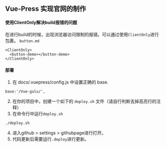 ## Vue-Press 实现官网的制作



#### 使用ClientOnly解决build报错的问题

在进行build的时候，出现浏览器访问限制的报错。可以通过使用`ClientOnly`进行包裹。
`button.md`
```
<ClientOnly>
  <button-demo></button-demo>
</ClientOnly>
```

#### 部署
1. 在 docs/.vuepress/config.js 中设置正确的 base.
```
base:'/Vue-gulu/',
```
2. 在你的项目中，创建一个如下的 `deploy.sh` 文件（请自行判断去掉高亮行的注释）
3. 在命令行中运行`deploy.sh`
```
./deploy.sh
```
4. 进入github > settings > githubpage进行打开。
5. 代码更新后需要运行`.deploy`进行更新。
